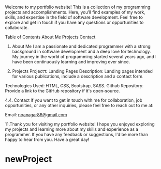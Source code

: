 Welcome to my portfolio website! This is a collection of my programming projects and accomplishments. Here, you'll find examples of my work, skills, and expertise in the field of software development. Feel free to explore and get in touch if you have any questions or opportunities to collaborate.

Table of Contents
About Me
Projects
Contact
1. About Me
I am a passionate and dedicated programmer with a strong background in software development and a deep love for technology. My journey in the world of programming started several years ago, and I have been continuously learning and improving ever since.

2. Projects
Projectד: Landing Pages
Description: Landing pages intended for various publications, include a description and a contact form.

Technologies Used: HTML, CSS, Bootstrap, SASS.
Github Repository: Provide a link to the GitHub repository if it's open-source.

4.4. Contact
If you want to get in touch with me for collaboration, job opportunities, or any other inquiries, please feel free to reach out to me at:

Email: noanagar88@gmail.com

11.Thank you for visiting my portfolio website! I hope you enjoyed exploring my projects and learning more about my skills and experience as a programmer. If you have any feedback or suggestions, I'd be more than happy to hear from you. Have a great day!
 # newProject
